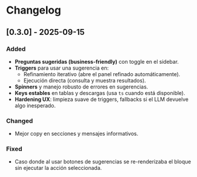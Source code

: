 # Changelog

## [0.3.0] - 2025-09-15
### Added
- **Preguntas sugeridas (business-friendly)** con toggle en el sidebar.
- **Triggers** para usar una sugerencia en:
  - Refinamiento iterativo (abre el panel refinado automáticamente).
  - Ejecución directa (consulta y muestra resultados).
- **Spinners** y manejo robusto de errores en sugerencias.
- **Keys estables** en tablas y descargas (usa `ts` cuando está disponible).
- **Hardening UX**: limpieza suave de triggers, fallbacks si el LLM devuelve algo inesperado.

### Changed
- Mejor copy en secciones y mensajes informativos.

### Fixed
- Caso donde al usar botones de sugerencias se re-renderizaba el bloque sin ejecutar la acción seleccionada.
